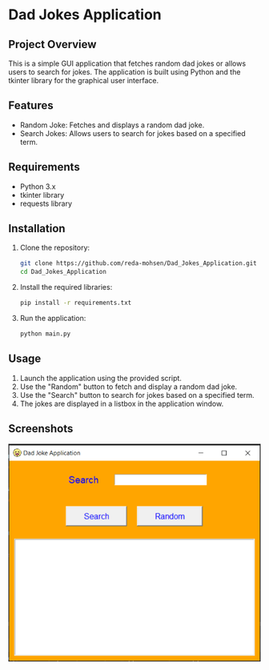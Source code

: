 # Dad Jokes Application

## Project Overview
This is a simple GUI application that fetches random dad jokes or allows users to search for jokes. The application is built using Python and the tkinter library for the graphical user interface.

## Features
- Random Joke: Fetches and displays a random dad joke.
- Search Jokes: Allows users to search for jokes based on a specified term.

## Requirements
- Python 3.x
- tkinter library
- requests library

## Installation
1. Clone the repository:
    ```bash
    git clone https://github.com/reda-mohsen/Dad_Jokes_Application.git
    cd Dad_Jokes_Application
    ```

2. Install the required libraries:
    ```bash
    pip install -r requirements.txt
    ```

3. Run the application:
    ```bash
    python main.py
    ```

## Usage
1. Launch the application using the provided script.
2. Use the "Random" button to fetch and display a random dad joke.
3. Use the "Search" button to search for jokes based on a specified term.
4. The jokes are displayed in a listbox in the application window.

## Screenshots
![Dad Jokes Application](assets/interface.png)
